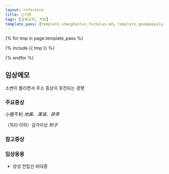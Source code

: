 ```yaml
---
layout: reference
title: 신기환
tags: [금궤요략, 처방]
template_pass: [template_shanghanlun_formulas.md, template_geumgweyolyag_formulas.md, template_etc_formulas.md]
---
```


{% for tmp in page.template_pass %}

{% include {{ tmp }} %}

{% endfor %}


## 임상메모

소변이 풀리면서 주소 증상이 호전되는 경향

### 주요증상

小便不利 _地黃、澤瀉、茯苓_

（허리 이하）감각이상 _附子_


### 참고증상


### 임상응용

* 양성 전립선 비대증
